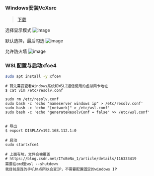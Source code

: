 
### Windows安装VcXsrc
> [下载](https://sourceforge.net/projects/vcxsrv/)

选择显示模式
![image](https://cdn.jsdelivr.net/gh/XmchxUp/cloudimg@master/20220310/image.4x6bfgnmvq40.webp)

默认选择，最后勾选
![image](https://cdn.jsdelivr.net/gh/XmchxUp/cloudimg@master/20220310/image.vtckz6dhwv4.webp)

允许防火墙
![image](https://cdn.jsdelivr.net/gh/XmchxUp/cloudimg@master/20220310/image.7ijkztoqqms0.webp)

### WSL配置与启动xfce4
```bash
sudo apt install -y xfce4
```
```shell
# 首先需要查看Windows系统和WSL2通信使用的虚拟网卡地址
$ cat vim /etc/resolv.conf

sudo rm /etc/resolv.conf
sudo bash -c 'echo "nameserver windows ip" > /etc/resolv.conf'
sudo bash -c 'echo "[network]" > /etc/wsl.conf'
sudo bash -c 'echo "generateResolvConf = false" >> /etc/wsl.conf'
 
 
# 导出
$ export DISPLAY=192.168.112.1:0

# 启动
sudo startxfce4

# 上面有坑，文件会被覆盖
# https://blog.csdn.net/IToBeNo_1/article/details/116333419
需要在cmd里wsl --shutdown
我目前是连的手机热点所以会变IP，不需要配置固定的windows IP
```